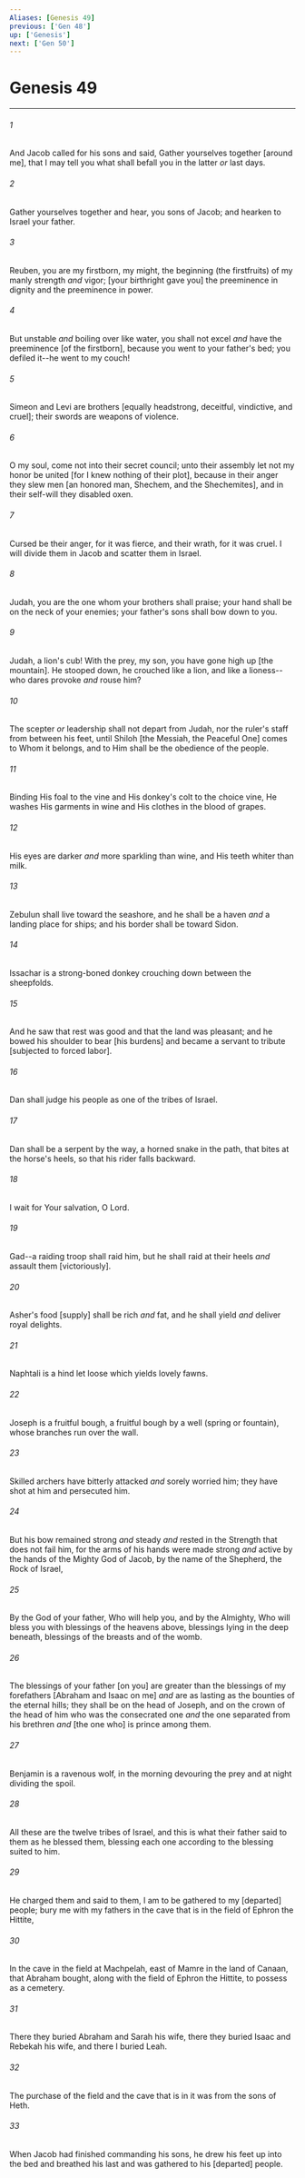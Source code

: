 ```yaml
---
Aliases: [Genesis 49]
previous: ['Gen 48']
up: ['Genesis']
next: ['Gen 50']
---
```

# Genesis 49

***














###### 1 






And Jacob called for his sons and said, Gather yourselves together [around me], that I may tell you what shall befall you in the latter _or_ last days. 













###### 2 






Gather yourselves together and hear, you sons of Jacob; and hearken to Israel your father. 













###### 3 






Reuben, you are my firstborn, my might, the beginning (the firstfruits) of my manly strength _and_ vigor; [your birthright gave you] the preeminence in dignity and the preeminence in power. 













###### 4 






But unstable _and_ boiling over like water, you shall not excel _and_ have the preeminence [of the firstborn], because you went to your father's bed; you defiled it--he went to my couch! 













###### 5 






Simeon and Levi are brothers [equally headstrong, deceitful, vindictive, and cruel]; their swords are weapons of violence. 













###### 6 






O my soul, come not into their secret council; unto their assembly let not my honor be united [for I knew nothing of their plot], because in their anger they slew men [an honored man, Shechem, and the Shechemites], and in their self-will they disabled oxen. 













###### 7 






Cursed be their anger, for it was fierce, and their wrath, for it was cruel. I will divide them in Jacob and scatter them in Israel. 













###### 8 






Judah, you are the one whom your brothers shall praise; your hand shall be on the neck of your enemies; your father's sons shall bow down to you. 













###### 9 






Judah, a lion's cub! With the prey, my son, you have gone high up [the mountain]. He stooped down, he crouched like a lion, and like a lioness--who dares provoke _and_ rouse him? 













###### 10 






The scepter _or_ leadership shall not depart from Judah, nor the ruler's staff from between his feet, until Shiloh [the Messiah, the Peaceful One] comes to Whom it belongs, and to Him shall be the obedience of the people. 













###### 11 






Binding His foal to the vine and His donkey's colt to the choice vine, He washes His garments in wine and His clothes in the blood of grapes. 













###### 12 






His eyes are darker _and_ more sparkling than wine, and His teeth whiter than milk. 













###### 13 






Zebulun shall live toward the seashore, and he shall be a haven _and_ a landing place for ships; and his border shall be toward Sidon. 













###### 14 






Issachar is a strong-boned donkey crouching down between the sheepfolds. 













###### 15 






And he saw that rest was good and that the land was pleasant; and he bowed his shoulder to bear [his burdens] and became a servant to tribute [subjected to forced labor]. 













###### 16 






Dan shall judge his people as one of the tribes of Israel. 













###### 17 






Dan shall be a serpent by the way, a horned snake in the path, that bites at the horse's heels, so that his rider falls backward. 













###### 18 






I wait for Your salvation, O Lord. 













###### 19 






Gad--a raiding troop shall raid him, but he shall raid at their heels _and_ assault them [victoriously]. 













###### 20 






Asher's food [supply] shall be rich _and_ fat, and he shall yield _and_ deliver royal delights. 













###### 21 






Naphtali is a hind let loose which yields lovely fawns. 













###### 22 






Joseph is a fruitful bough, a fruitful bough by a well (spring or fountain), whose branches run over the wall. 













###### 23 






Skilled archers have bitterly attacked _and_ sorely worried him; they have shot at him and persecuted him. 













###### 24 






But his bow remained strong _and_ steady _and_ rested in the Strength that does not fail him, for the arms of his hands were made strong _and_ active by the hands of the Mighty God of Jacob, by the name of the Shepherd, the Rock of Israel, 













###### 25 






By the God of your father, Who will help you, and by the Almighty, Who will bless you with blessings of the heavens above, blessings lying in the deep beneath, blessings of the breasts and of the womb. 













###### 26 






The blessings of your father [on you] are greater than the blessings of my forefathers [Abraham and Isaac on me] _and_ are as lasting as the bounties of the eternal hills; they shall be on the head of Joseph, and on the crown of the head of him who was the consecrated one _and_ the one separated from his brethren _and_ [the one who] is prince among them. 













###### 27 






Benjamin is a ravenous wolf, in the morning devouring the prey and at night dividing the spoil. 













###### 28 






All these are the twelve tribes of Israel, and this is what their father said to them as he blessed them, blessing each one according to the blessing suited to him. 













###### 29 






He charged them and said to them, I am to be gathered to my [departed] people; bury me with my fathers in the cave that is in the field of Ephron the Hittite, 













###### 30 






In the cave in the field at Machpelah, east of Mamre in the land of Canaan, that Abraham bought, along with the field of Ephron the Hittite, to possess as a cemetery. 













###### 31 






There they buried Abraham and Sarah his wife, there they buried Isaac and Rebekah his wife, and there I buried Leah. 













###### 32 






The purchase of the field and the cave that is in it was from the sons of Heth. 













###### 33 






When Jacob had finished commanding his sons, he drew his feet up into the bed and breathed his last and was gathered to his [departed] people.
